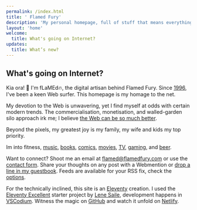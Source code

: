 ```yaml
---
permalink: /index.html
title: ' Flamed Fury'
description: 'My personal homepage, full of stuff that means everything to me, and nothing to you. You will find my thoughts about the current state of the web, my recollections of my earliest memories of the web, and a bunch of pages detailing some of my interests in records, books, comics, games, movies and tv shows. Come have a read and leave me a message.'
layout: 'home'
welcome: 
  title: What's going on Internet?
updates:
  title: What’s new?
---
```


## What's going on Internet?

Kia ora! 👋 I'm <span class="gradient-text">fLaMEd</span>🔥, the digital artisan behind <span class="gradient-text">Flamed Fury</span>. Since [1996](/memories/), I've been a keen Web surfer. This homepage is my homage to the net.

My devotion to the Web is unwavering, yet I find myself at odds with certain modern trends. The commercialisation, monetisation, and walled-garden silo approach irk me; I believe [the Web can be so much better](/manifesto/).

Beyond the pixels, my greatest joy is my family, my wife and kids my top priority.

Im into fitness, [music](/recordshelf/), [books](/bookshelf/), [comics](/tags/comics/), [movies](/tags/movies/), [TV](/tags/tv/), [gaming](/tags/gaming/), and [beer](/tags/beer/).

Want to connect? Shoot me an email at [flamed@flamedfury.com](mailto:flamed@flamefury.com?subject=Sup%20fLaMEd?) or use the [contact form](/contact/). Share your thoughts on any post with a Webmention or [drop a line in my guestbook](https://guestbook.flamedfury.com). Feeds are available for your RSS fix, check the [options](/feeds/).


For the technically inclined, this site is an [Eleventy](https://www.11ty.dev/) creation. I used the [Eleventy Excellent](https://github.com/madrilene/eleventy-excellent) starter project by [Lene Saile](https://www.lenesaile.com/en/), development happens in [VSCodium](https://vscodium.com/). Witness the magic on [GitHub](https://github.com/flamedfury/flamedfury.com) and watch it unfold on [Netlify](https://netlify.com/).